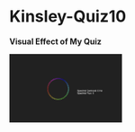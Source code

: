 # Kinsley-Quiz10

**Visual Effect of My Quiz**


 <img src="/asset/2023-10-22 17.09.24.png" alt="visual effects" width="200">

